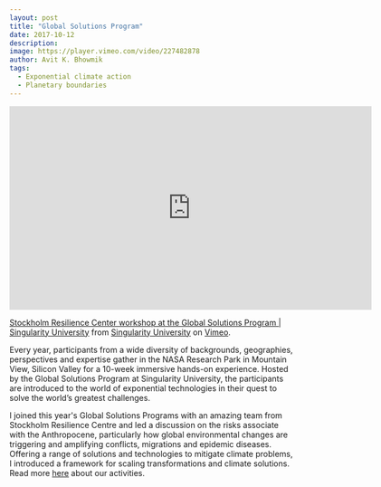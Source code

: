 ```yaml
---
layout: post
title: "Global Solutions Program"
date: 2017-10-12
description: 
image: https://player.vimeo.com/video/227482878
author: Avit K. Bhowmik
tags: 
  - Exponential climate action
  - Planetary boundaries
---
```


<iframe src="https://player.vimeo.com/video/227482878" width="640" height="360" frameborder="0" allow="autoplay; fullscreen" allowfullscreen></iframe>
<p><a href="https://vimeo.com/227482878">Stockholm Resilience Center workshop at the Global Solutions Program | Singularity University</a> from <a href="https://vimeo.com/singularityu">Singularity University</a> on <a href="https://vimeo.com">Vimeo</a>.</p>

Every year, participants from a wide diversity of backgrounds, geographies, perspectives and expertise gather in the NASA Research Park in Mountain View, Silicon Valley for a 10-week immersive hands-on experience. Hosted by the Global Solutions Program at Singularity University, the participants are introduced to the world of exponential technologies in their quest to solve the world’s greatest challenges.

I joined this year's Global Solutions Programs with an amazing team from Stockholm Resilience Centre and led a discussion on the risks associate with the Anthropocene, particularly how global environmental changes are triggering and amplifying conflicts, migrations and epidemic diseases. Offering a range of solutions and technologies to mitigate climate problems, I introduced a framework for scaling transformations and climate solutions. Read more [here](https://www.stockholmresilience.org/research/research-news/2017-10-12-collaboration-with-singularity-university.html) about our activities.